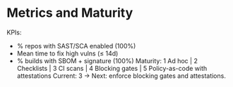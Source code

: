 # Metrics and Maturity
KPIs:
- % repos with SAST/SCA enabled (100%)
- Mean time to fix high vulns (≤ 14d)
- % builds with SBOM + signature (100%)
Maturity:
1 Ad hoc | 2 Checklists | 3 CI scans | 4 Blocking gates | 5 Policy-as-code with attestations
Current: 3 → Next: enforce blocking gates and attestations.
